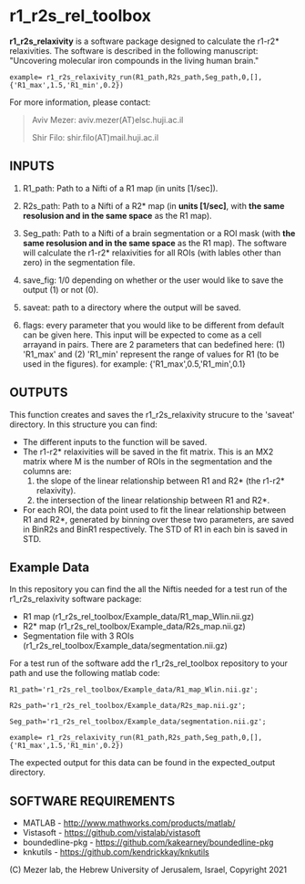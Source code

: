 # r1_r2s_rel_toolbox #

**r1_r2s_relaxivity** is a software package designed to calculate the r1-r2* relaxivities. The software is described in the following manuscript:
"Uncovering molecular iron compounds in the living human brain."

```
example= r1_r2s_relaxivity_run(R1_path,R2s_path,Seg_path,0,[],{'R1_max',1.5,'R1_min',0.2})
```

For more information, please contact: 

>Aviv Mezer: aviv.mezer(AT)elsc.huji.ac.il
>
>Shir Filo: shir.filo(AT)mail.huji.ac.il

## INPUTS ###

1) R1_path:   Path to a Nifti of a R1 map (in units [1/sec]).

2) R2s_path:   Path to a Nifti of a R2* map (in **units [1/sec]**, with **the same resolusion and in the same space** as the R1 map).

3) Seg_path:   Path to a Nifti of a brain segmentation or a ROI mask (with **the same resolusion and in the same space** as the R1 map). The software will calculate the r1-r2* relaxivities for all ROIs (with lables other than zero) in the segmentation file.

4) save_fig:   1/0 depending on whether or the user would like to save the output (1) or not (0).

5) saveat:   path to a directory where the output will be saved.

6) flags:   every parameter that you would like to be different from default can be given here. This input will be expected to come as a cell arrayand in pairs. There are 2 parameters that can bedefined here: (1) 'R1_max' and (2) 'R1_min' represent the range of values for R1 (to be used in the figures). for example: {'R1_max',0.5,'R1_min',0.1}


## OUTPUTS ###

This function creates and saves the r1_r2s_relaxivity strucure to the 'saveat' directory. In this structure you can find:
*  The different inputs to the function will be saved.
*  The r1-r2* relaxivities will be saved in the fit matrix. This is an MX2 matrix where M is the number of ROIs in the segmentation and the columns are:
	1) the slope of the linear relationship between R1 and R2* (the r1-r2* relaxivity).
	2) the intersection of the linear relationship between R1 and R2*.
*  For each ROI, the data point used to fit the linear relationship between R1 and R2*, generated by binning over these two parameters, are saved in BinR2s and BinR1 respectively. The STD of R1 in each bin is saved in STD.   


## Example Data ###

In this repository you can find the all the Niftis needed for a test run of the r1_r2s_relaxivity software package:
*  R1 map (r1_r2s_rel_toolbox/Example_data/R1_map_Wlin.nii.gz)
*  R2* map (r1_r2s_rel_toolbox/Example_data/R2s_map.nii.gz)
*  Segmentation file with 3 ROIs (r1_r2s_rel_toolbox/Example_data/segmentation.nii.gz)   

For a test run of the software add the r1_r2s_rel_toolbox repository to your path and use the following matlab code:
```
R1_path='r1_r2s_rel_toolbox/Example_data/R1_map_Wlin.nii.gz';

R2s_path='r1_r2s_rel_toolbox/Example_data/R2s_map.nii.gz';

Seg_path='r1_r2s_rel_toolbox/Example_data/segmentation.nii.gz';

example= r1_r2s_relaxivity_run(R1_path,R2s_path,Seg_path,0,[],{'R1_max',1.5,'R1_min',0.2})
```
The expected output for this data can be found in the expected_output directory. 

## SOFTWARE REQUIREMENTS ###
  
* MATLAB          - http://www.mathworks.com/products/matlab/
* Vistasoft       - https://github.com/vistalab/vistasoft
* boundedline-pkg - https://github.com/kakearney/boundedline-pkg    
* knkutils        - https://github.com/kendrickkay/knkutils

(C) Mezer lab, the Hebrew University of Jerusalem, Israel, Copyright 2021



